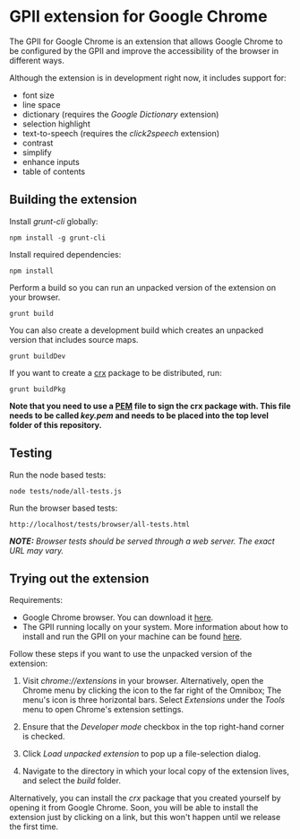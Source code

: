 # GPII extension for Google Chrome

The GPII for Google Chrome is an extension that allows Google Chrome to be configured by the GPII and improve the accessibility of the browser in different ways.

Although the extension is in development right now, it includes support for:
* font size
* line space
* dictionary (requires the *Google Dictionary* extension)
* selection highlight
* text-to-speech (requires the *click2speech* extension)
* contrast
* simplify
* enhance inputs
* table of contents

## Building the extension

Install *grunt-cli* globally:

    npm install -g grunt-cli

Install required dependencies:

    npm install

Perform a build so you can run an unpacked version of the extension on your browser.

    grunt build

You can also create a development build which creates an unpacked version that includes source maps.

    grunt buildDev


If you want to create a [crx](https://developer.chrome.com/extensions/crx) package to be distributed, run:

    grunt buildPkg

**Note that you need to use a [PEM](http://how2ssl.com/articles/working_with_pem_files/) file to sign the crx package with. This file needs to be called *key.pem* and needs to be placed into the top level folder of this repository.**

## Testing

Run the node based tests:

    node tests/node/all-tests.js

Run the browser based tests:

    http://localhost/tests/browser/all-tests.html



_**NOTE:** Browser tests should be served through a web server. The exact URL may vary._

## Trying out the extension

Requirements:
* Google Chrome browser. You can download it [here](https://www.google.com/chrome/browser/desktop/).
* The GPII running locally on your system. More information about how to install and run the GPII on your machine can be found [here](https://github.com/GPII/universal#installation).

Follow these steps if you want to use the unpacked version of the extension:

1. Visit *chrome://extensions* in your browser. Alternatively, open the Chrome menu by clicking the icon to the far right of the Omnibox; The menu's icon is three horizontal bars. Select *Extensions* under the *Tools* menu to open Chrome's extension settings.

2. Ensure that the *Developer mode* checkbox in the top right-hand corner is checked.

3. Click *Load unpacked extension* to pop up a file-selection dialog.

4. Navigate to the directory in which your local copy of the extension lives, and select the *build* folder.

Alternatively, you can install the *crx* package that you created yourself by opening it from Google Chrome. Soon, you will be able to install the extension just by clicking on a link, but this won't happen until we release the first time.
